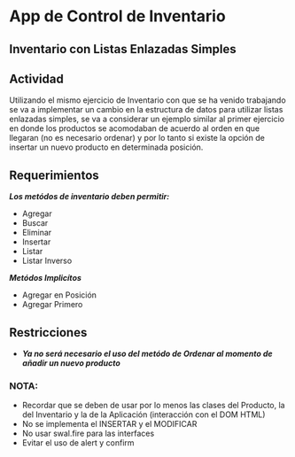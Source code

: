 # App de Control de Inventario

## Inventario con Listas Enlazadas Simples
## Actividad
Utilizando el mismo ejercicio de Inventario con que se ha venido trabajando se va a implementar un cambio en la estructura de datos para utilizar listas enlazadas simples, se va a considerar un ejemplo similar al primer ejercicio en donde los productos se acomodaban de acuerdo al orden en que llegaran (no es necesario ordenar) y por lo tanto si existe la opción de insertar un nuevo producto en determinada posición.
## Requerimientos
**_Los metódos de inventario deben permitir:_**

- Agregar
- Buscar
- Eliminar
- Insertar
- Listar
- Listar Inverso

**_Metódos Implicítos_**
- Agregar en Posición
- Agregar Primero

## Restricciones
- **_Ya no será necesario el uso del metódo de Ordenar al momento de añadir un nuevo producto_**
### **NOTA:**
- Recordar que se deben de usar por lo menos las clases del Producto, la del Inventario y la de la Aplicación (interacción con el DOM HTML)
- No se implementa el INSERTAR y el MODIFICAR
- No usar swal.fire para las interfaces
- Evitar el uso de alert y confirm
